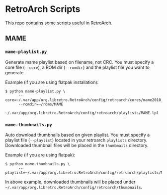 RetroArch Scripts
==================


This repo contains some scripts useful in [RetroArch](https://www.retroarch.com/).

## MAME

### `mame-playlist.py`

Generate mame playlist based on filename, not CRC.
You must specify a core file (`--core`), a ROM dir (`--romdir`) and the playlist file
you want to generate.

Example (if you are using flatpak installation):

```
$ python mame-playlist.py \
      --core=~/.var/app/org.libretro.RetroArch/config/retroarch/cores/mame2010_libretro.so
      --romdir=~/roms/MAME
      ~/.var/app/org.libretro.RetroArch/config/retroarch/playlists/MAME.lpl
```

### `mame-thumbnails.py`

Auto download thumbnails based on given playlist.
You must specify a playlist file (`--playlist`) located in your retroarch `playlists` directory.
Downloaded thumbnail files will be placed in the `thumbmails` directory.

Example (if you are using flatpak):

```
$ python mame-thumbnails.py \
      --playlist=~/.var/app/org.libretro.RetroArch/config/retroarch/playlists/MAME.lpl
```

In above example, downloaded thumbnails will be placed under `~/.var/app/org.libretro.RetroArch/config/retroarch/thumbnails`.
